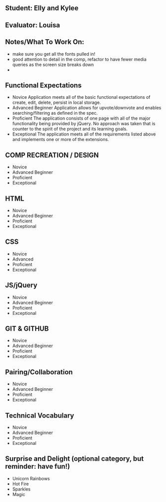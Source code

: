 ## Student: Elly and Kylee
## Evaluator: Louisa
## Notes/What To Work On:

- make sure you get all the fonts pulled in!
- good attention to detail in the comp, refactor to have fewer media queries as the screen size breaks down
- 

## Functional Expectations

* Novice  Application meets all of the basic functional expectations of create, edit, delete, persist in local storage.
* Advanced Beginner Application allows for upvote/downvote and enables searching/filtering as defined in the spec.
* Proficient  The application consists of one page with all of the major functionality being provided by jQuery. No approach was taken that is counter to the spirit of the project and its learning goals.
* Exceptional The application meets all of the requirements listed above and implements one or more of the extensions.


## COMP RECREATION / DESIGN

* Novice  
* Advanced Beginner  
* Proficient  
* Exceptional  


## HTML

* Novice
* Advanced Beginner
* Proficient
* Exceptional


## CSS

* Novice
* Advanced
* Proficient
* Exceptional


## JS/jQuery

* Novice
* Advanced Beginner
* Proficient
* Exceptional


## GIT & GITHUB

* Novice
* Advanced Beginner
* Proficient
* Exceptional


## Pairing/Collaboration

* Novice  
* Advanced Beginner  
* Proficient  
* Exceptional  


## Technical Vocabulary

* Novice
* Advanced Beginner
* Proficient
* Exceptional


## Surprise and Delight (optional category, but reminder: have fun!)

* Unicorn Rainbows  
* Hot Fire  
* Sparkles  
* Magic
